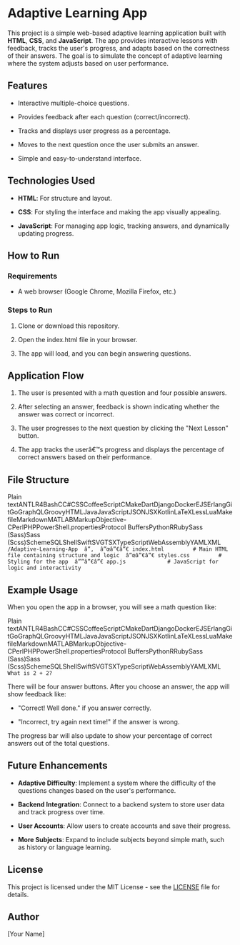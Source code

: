 Adaptive Learning App
=====================

This project is a simple web-based adaptive learning application built with **HTML**, **CSS**, and **JavaScript**. The app provides interactive lessons with feedback, tracks the user's progress, and adapts based on the correctness of their answers. The goal is to simulate the concept of adaptive learning where the system adjusts based on user performance.

Features
--------

*   Interactive multiple-choice questions.
    
*   Provides feedback after each question (correct/incorrect).
    
*   Tracks and displays user progress as a percentage.
    
*   Moves to the next question once the user submits an answer.
    
*   Simple and easy-to-understand interface.
    

Technologies Used
-----------------

*   **HTML**: For structure and layout.
    
*   **CSS**: For styling the interface and making the app visually appealing.
    
*   **JavaScript**: For managing app logic, tracking answers, and dynamically updating progress.
    

How to Run
----------

### Requirements

*   A web browser (Google Chrome, Mozilla Firefox, etc.)
    

### Steps to Run

1.  Clone or download this repository.
    
2.  Open the index.html file in your browser.
    
3.  The app will load, and you can begin answering questions.
    

Application Flow
----------------

1.  The user is presented with a math question and four possible answers.
    
2.  After selecting an answer, feedback is shown indicating whether the answer was correct or incorrect.
    
3.  The user progresses to the next question by clicking the "Next Lesson" button.
    
4.  The app tracks the userâ€™s progress and displays the percentage of correct answers based on their performance.
    

File Structure
--------------

Plain textANTLR4BashCC#CSSCoffeeScriptCMakeDartDjangoDockerEJSErlangGitGoGraphQLGroovyHTMLJavaJavaScriptJSONJSXKotlinLaTeXLessLuaMakefileMarkdownMATLABMarkupObjective-CPerlPHPPowerShell.propertiesProtocol BuffersPythonRRubySass (Sass)Sass (Scss)SchemeSQLShellSwiftSVGTSXTypeScriptWebAssemblyYAMLXML`   /Adaptive-Learning-App  â”‚  â”œâ”€â”€ index.html         # Main HTML file containing structure and logic  â”œâ”€â”€ styles.css         # Styling for the app  â””â”€â”€ app.js             # JavaScript for logic and interactivity   `

Example Usage
-------------

When you open the app in a browser, you will see a math question like:

Plain textANTLR4BashCC#CSSCoffeeScriptCMakeDartDjangoDockerEJSErlangGitGoGraphQLGroovyHTMLJavaJavaScriptJSONJSXKotlinLaTeXLessLuaMakefileMarkdownMATLABMarkupObjective-CPerlPHPPowerShell.propertiesProtocol BuffersPythonRRubySass (Sass)Sass (Scss)SchemeSQLShellSwiftSVGTSXTypeScriptWebAssemblyYAMLXML`   What is 2 + 2?   `

There will be four answer buttons. After you choose an answer, the app will show feedback like:

*   "Correct! Well done." if you answer correctly.
    
*   "Incorrect, try again next time!" if the answer is wrong.
    

The progress bar will also update to show your percentage of correct answers out of the total questions.

Future Enhancements
-------------------

*   **Adaptive Difficulty**: Implement a system where the difficulty of the questions changes based on the user's performance.
    
*   **Backend Integration**: Connect to a backend system to store user data and track progress over time.
    
*   **User Accounts**: Allow users to create accounts and save their progress.
    
*   **More Subjects**: Expand to include subjects beyond simple math, such as history or language learning.
    

License
-------

This project is licensed under the MIT License - see the [LICENSE](https://chatgpt.com/LICENSE) file for details.

Author
------

\[Your Name\]
